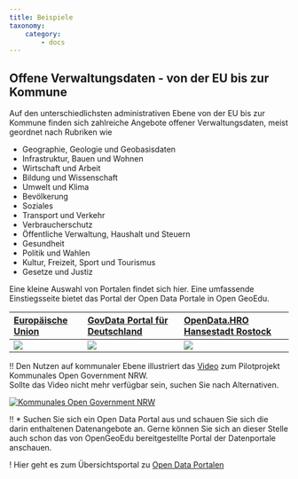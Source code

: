 ```yaml
---
title: Beispiele
taxonomy:
    category:
        - docs
---
```


## Offene Verwaltungsdaten - von der EU bis zur Kommune

Auf den unterschiedlichsten administrativen Ebene von der EU bis zur Kommune finden sich zahlreiche Angebote offener Verwaltungsdaten, meist geordnet nach Rubriken wie
* Geographie, Geologie und Geobasisdaten
* Infrastruktur, Bauen und Wohnen
* Wirtschaft und Arbeit
* Bildung und Wissenschaft
* Umwelt und Klima
* Bevölkerung
* Soziales
* Transport und Verkehr
* Verbraucherschutz
* Öffentliche Verwaltung, Haushalt und Steuern
* Gesundheit
* Politik und Wahlen
* Kultur, Freizeit, Sport und Tourismus
* Gesetze und Justiz

Eine kleine Auswahl von Portalen findet sich hier. Eine umfassende Einstiegsseite bietet das Portal der Open Data Portale in Open GeoEdu.

| [**Europäische Union**](https://www.europeandataportal.eu/)| [**GovData Portal für Deutschland**](https://www.govdata.de/) | [**OpenData.HRO Hansestadt Rostock**](https://www.opendata-hro.de/) |
| :-- | :-- | :-- |
| ![](europeandataportal.png?lightbox&resize=200,200) | ![](openGOVdata_D.png?lightbox&resize=200,200) | ![](opendata.HRO.png?lightbox&resize=200,200)

!! Den Nutzen auf kommunaler Ebene illustriert das [Video](https://open.nrw/abschlussfilm-zum-pilotprojekt-kommunales-open-government-nrw) zum Pilotprojekt Kommunales Open Government NRW. <br><span class="small"> Sollte das Video nicht mehr verfügbar sein, suchen Sie nach Alternativen.</p>
[![](OGDNRW.png?resize=300&classes=caption "Kommunales Open Government NRW")](https://open.nrw/abschlussfilm-zum-pilotprojekt-kommunales-open-government-nrw)

!! * Suchen Sie sich ein Open Data Portal aus und schauen Sie sich die darin enthaltenen Datenangebote an. Gerne können Sie sich an dieser Stelle auch schon das von OpenGeoEdu bereitgestellte Portal der Datenportale anschauen. 

! Hier geht es zum Übersichtsportal zu [Open Data Portalen](http://portal.opengeoedu.de/)

